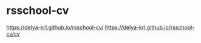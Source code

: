 # rsschool-cv
 https://delya-krl.github.io/rsschool-cv/
 https://delya-krl.github.io/rsschool-cv/cv
